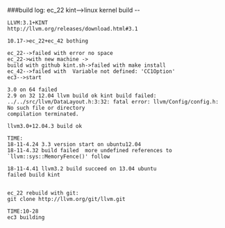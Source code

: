 ###build log:
	ec_22
	kint-->linux kernel build --

	LLVM:3.1+KINT
	http://llvm.org/releases/download.html#3.1

	10.17->ec_22+ec_42 bothing

	ec_22-->failed with error no space	
	ec_22->with new machine ->	
	build with github kint.sh->failed with make install 	
	ec_42-->failed with	 Variable not defined: 'CC1Option'
	ec3-->start

	3.0 on 64 failed
	2.9 on 32 12.04 llvm build ok kint build failed:
	../../src/llvm/DataLayout.h:3:32: fatal error: llvm/Config/config.h: No such file or directory
	compilation terminated.
	
	llvm3.0+12.04.3 build ok
	
	TIME:
	18-11-4.24 3.3 version start on ubuntu12.04
	18-11-4.32 build failed  more undefined references to `llvm::sys::MemoryFence()' follow
	
	18-11-4.41 llvm3.2 build succeed on 13.04 ubuntu 
	failed build kint 
	
	
	ec_22 rebuild with git:
	git clone http://llvm.org/git/llvm.git
	
	TIME:10-28
	ec3 building 
